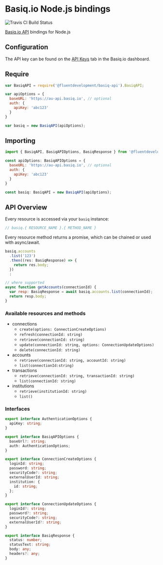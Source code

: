 # Basiq.io Node.js bindings
![Travis CI Build Status](https://travis-ci.org/FluentDevelopment/basiq-api.svg?branch=master)

[Basiq.io API][bio-api] bindings for Node.js

[bio-api]: https://basiq.io/api/

## Configuration

The API key can be found on the [API Keys][dashboard] tab in the Basiq.io dashboard.

[dashboard]: https://dashboard.basiq.io/

## Require

```javascript
var BasiqAPI = require('@fluentdevelopment/basiq-api').BasiqAPI;

var apiOptions = {
  baseURL: 'https://au-api.basiq.io', // optional
  auth: {
    apiKey: 'abc123'
  }
}

var basiq = new BasiqAPI(apiOptions);
```

## Importing

```javascript
import { BasiqAPI, BasiqAPIOptions, BasiqResponse } from '@fluentdevelopment/basiq-api';

const apiOptions: BasiqAPIOptions = {
  baseURL: 'https://au-api.basiq.io', // optional
  auth: {
    apiKey: 'abc123'
  }
}

const basiq: BasiqAPI = new BasiqAPI(apiOptions);
```

## API Overview

Every resource is accessed via your `basiq` instance:

```javascript
// basiq.{ RESOURCE_NAME }.{ METHOD_NAME }
```

Every resource method returns a promise, which can be chained or used with async/await.

```javascript
basiq.accounts
  .list('123')
  .then((res: BasiqResponse) => {
    return res.body;
  })
  ;

// where supported
async function getAccounts(connectionId) {
  var resp: BasiqResponse = await basiq.accounts.list(connectionId);
  return resp.body;
}
```

### Available resources and methods

* connections
    * `create(options: ConnectionCreateOptions)`
    * `refresh(connectionId: string)`
    * `retrieve(connectionId: string)`
    * `update(connectionId: string, options: ConnectionUpdateOptions)`
    * `delete(connectionId: string)`
* accounts
    * `retrieve(connectionId: string, accountId: string)`
    * `list(connectionId:string)`
* transactions
    * `retrieve(connectionId: string, transactionId: string)`
    * `list(connectionId: string)`
* institutions
    * `retrieve(institutionId: string)`
    * `list()`

### Interfaces

```typescript
export interface AuthenticationOptions {
  apiKey: string;
}

export interface BasiqAPIOptions {
  baseUrl?: string;
  auth: AuthenticationOptions;
}

export interface ConnectionCreateOptions {
  loginId: string;
  password: string;
  securityCode?: string;
  externalUserId: string;
  institution: {
    id: string;
  };
}

export interface ConnectionUpdateOptions {
  loginId?: string;
  password?: string;
  securityCode?: string;
  externalUserId?: string;
}

export interface BasiqResponse {
  status: number;
  statusText: string;
  body: any;
  headers?: any;
}
```